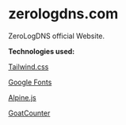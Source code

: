 # zerologdns.com
ZeroLogDNS official Website.

**Technologies used:**

[Tailwind.css](https://tailwindcss.com/)

[Google Fonts](https://fonts.google.com/)

[Alpine.js](https://alpinejs.dev/)

[GoatCounter](https://github.com/arp242/goatcounter)
